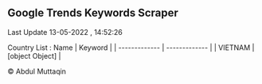 

## Google Trends Keywords Scraper 
 
Last Update 13-05-2022 , 14:52:26

Country List :
 Name  | Keyword |
| ------------- | ------------- |
| VIETNAM | [object Object] |



© Abdul Muttaqin 
